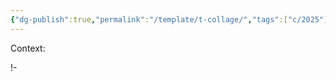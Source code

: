 ```yaml
---
{"dg-publish":true,"permalink":"/template/t-collage/","tags":["c/2025"],"created":"2024-06-28T12:56:50.000-04:00","updated":"2025-08-21T13:57:19.896-04:00"}
---
```



Context:

!\-
